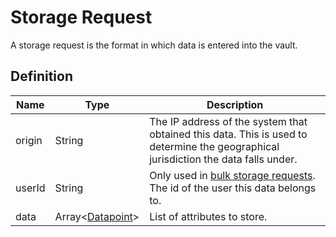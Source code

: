 # Storage Request

A storage request is the format in which data is entered into the vault.

## Definition

|Name |Type |Description|
|-----|-----|-----------|
|origin|String|The IP address of the system that obtained this data. This is used to determine the geographical jurisdiction the data falls under.|
|userId|String|Only used in [bulk storage requests](/api/datapoints#post-data). The id of the user this data belongs to.|
|data|Array<[Datapoint](/glossary/datapoint)>|List of attributes to store.|
